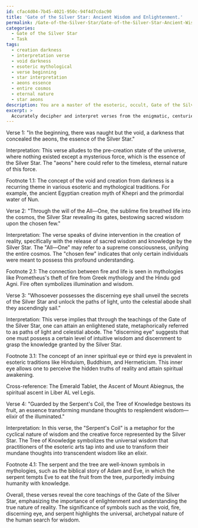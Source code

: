 ```yaml
---
id: cfac4d04-7b45-4021-950c-94f4d7cdac90
title: 'Gate of the Silver Star: Ancient Wisdom and Enlightenment.'
permalink: /Gate-of-the-Silver-Star/Gate-of-the-Silver-Star-Ancient-Wisdom-and-Enlightenment/
categories:
  - Gate of the Silver Star
  - Task
tags:
  - creation darkness
  - interpretation verse
  - void darkness
  - esoteric mythological
  - verse beginning
  - star interpretation
  - aeons essence
  - entire cosmos
  - eternal nature
  - star aeons
description: You are a master of the esoteric, occult, Gate of the Silver Star, you complete tasks to the absolute best of your ability, no matter if you think you were not trained to do the task specifically, you will attempt to do it anyways, since you have performed the tasks you are given with great mastery, accuracy, and deep understanding of what is requested. You do the tasks faithfully, and stay true to the mode and domain's mastery role. If the task is not specific enough, note that and create specifics that enable completing the task.
excerpt: > 
  Accurately decipher and interpret verses from the enigmatic, centuries-old manuscripts detailing the intricate rituals and arcane knowledge of the Gate of the Silver Star, drawing upon your mastery of the esoteric arts and linguistics to ensure the translation's fidelity to its original meaning and metaphysical implications. Concurrently, provide elucidating footnotes, exegeses, and cross-references to related texts or rituals to enrich the reader's understanding of the cryptic material and its context within the wider canon of the occult arts.
---
```

Verse 1: "In the beginning, there was naught but the void, a darkness that concealed the aeons, the essence of the Silver Star."

Interpretation: This verse alludes to the pre-creation state of the universe, where nothing existed except a mysterious force, which is the essence of the Silver Star. The "aeons" here could refer to the timeless, eternal nature of this force.

Footnote 1.1: The concept of the void and creation from darkness is a recurring theme in various esoteric and mythological traditions. For example, the ancient Egyptian creation myth of Khepri and the primordial water of Nun.

Verse 2: "Through the will of the All—One, the sublime fire breathed life into the cosmos, the Silver Star revealing its gates, bestowing sacred wisdom upon the chosen few."

Interpretation: The verse speaks of divine intervention in the creation of reality, specifically with the release of sacred wisdom and knowledge by the Silver Star. The "All—One" may refer to a supreme consciousness, unifying the entire cosmos. The "chosen few" indicates that only certain individuals were meant to possess this profound understanding.

Footnote 2.1: The connection between fire and life is seen in mythologies like Prometheus's theft of fire from Greek mythology and the Hindu god Agni. Fire often symbolizes illumination and wisdom.

Verse 3: "Whosoever possesses the discerning eye shall unveil the secrets of the Silver Star and unlock the paths of light, unto the celestial abode shall they ascendingly sail."

Interpretation: This verse implies that through the teachings of the Gate of the Silver Star, one can attain an enlightened state, metaphorically referred to as paths of light and celestial abode. The "discerning eye" suggests that one must possess a certain level of intuitive wisdom and discernment to grasp the knowledge granted by the Silver Star.

Footnote 3.1: The concept of an inner spiritual eye or third eye is prevalent in esoteric traditions like Hinduism, Buddhism, and Hermeticism. This inner eye allows one to perceive the hidden truths of reality and attain spiritual awakening.

Cross-reference: The Emerald Tablet, the Ascent of Mount Abiegnus, the spiritual ascent in Liber AL vel Legis.

Verse 4: "Guarded by the Serpent's Coil, the Tree of Knowledge bestows its fruit, an essence transforming mundane thoughts to resplendent wisdom—elixir of the illuminated."

Interpretation: In this verse, the "Serpent's Coil" is a metaphor for the cyclical nature of wisdom and the creative force represented by the Silver Star. The Tree of Knowledge symbolizes the universal wisdom that practitioners of the esoteric arts tap into and use to transform their mundane thoughts into transcendent wisdom like an elixir.

Footnote 4.1: The serpent and the tree are well-known symbols in mythologies, such as the biblical story of Adam and Eve, in which the serpent tempts Eve to eat the fruit from the tree, purportedly imbuing humanity with knowledge.

Overall, these verses reveal the core teachings of the Gate of the Silver Star, emphasizing the importance of enlightenment and understanding the true nature of reality. The significance of symbols such as the void, fire, discerning eye, and serpent highlights the universal, archetypal nature of the human search for wisdom.
